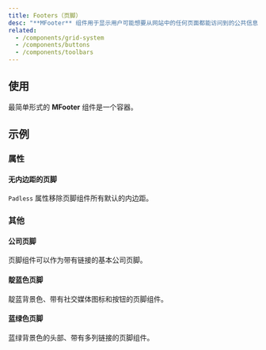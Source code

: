 ```yaml
---
title: Footers（页脚）
desc: "**MFooter** 组件用于显示用户可能想要从网站中的任何页面都能访问到的公共信息。"
related:
  - /components/grid-system
  - /components/buttons
  - /components/toolbars
---
```


## 使用

最简单形式的 **MFooter** 组件是一个容器。

<footers-usage></footers-usage>

## 示例

### 属性

#### 无内边距的页脚

`Padless` 属性移除页脚组件所有默认的内边距。

<masa-example file="Examples.footers.Padless"></masa-example>

### 其他

#### 公司页脚

页脚组件可以作为带有链接的基本公司页脚。

<masa-example file="Examples.footers.Company"></masa-example>

#### 靛蓝色页脚

靛蓝背景色、带有社交媒体图标和按钮的页脚组件。

<masa-example file="Examples.footers.Indigo"></masa-example>

#### 蓝绿色页脚

蓝绿背景色的头部、带有多列链接的页脚组件。

<masa-example file="Examples.footers.Teal"></masa-example>
